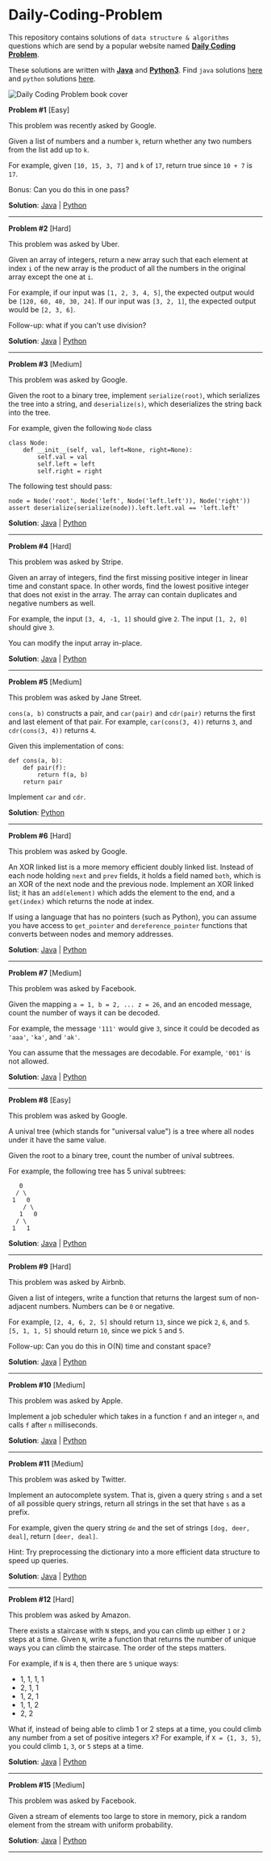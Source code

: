 # Daily-Coding-Problem

This repository contains solutions of `data structure & algorithms` questions
which are send by a popular website named **[Daily Coding Problem](https://www.dailycodingproblem.com/)**.



These solutions are written with **[Java](https://www.java.com/en/)** and **[Python3](https://www.python.org/)**. Find `java` solutions [here](https://github.com/iapurba/Daily-Coding-Problem/tree/main/java) and `python` solutions [here](https://github.com/iapurba/Daily-Coding-Problem/tree/main/python).


![Daily Coding Problem book cover](https://scontent.fccu3-1.fna.fbcdn.net/v/t1.6435-9/53151002_411806812924876_6932070592904429568_n.png?_nc_cat=102&ccb=1-3&_nc_sid=6e5ad9&_nc_ohc=ehmrl1BvwLAAX-P15Es&_nc_ht=scontent.fccu3-1.fna&oh=aba7420fb98a0475415dced8ffc30a81&oe=60F1638D)


**Problem #1** [Easy]

This problem was recently asked by Google.

Given a list of numbers and a number `k`, return whether any two numbers from the list add up to `k`.

For example, given `[10, 15, 3, 7]` and `k` of `17`, return true since `10 + 7` is `17`.

Bonus: Can you do this in one pass?

**Solution**: [Java](https://github.com/iapurba/Daily-Coding-Problem/blob/main/java/DCP001TwoSum.java) | [Python](https://github.com/iapurba/Daily-Coding-Problem/blob/main/python/dcp001_two_sum.py)

* * *

**Problem #2** [Hard]

This problem was asked by Uber.

Given an array of integers, return a new array such that each element at index `i` of the new array is the product of all the numbers in the original array except the one at `i`.

For example, if our input was `[1, 2, 3, 4, 5]`, the expected output would be `[120, 60, 40, 30, 24]`. If our input was `[3, 2, 1]`, the expected output would be `[2, 3, 6]`.

Follow-up: what if you can't use division?

**Solution**: [Java](https://github.com/iapurba/Daily-Coding-Problem/blob/main/java/DCP002ProductArray.java) | [Python](https://github.com/iapurba/Daily-Coding-Problem/blob/main/python/dcp002_product_array.py)

* * *

**Problem #3** [Medium]

This problem was asked by Google.

Given the root to a binary tree, implement `serialize(root)`, which serializes the tree into a string, and `deserialize(s)`, which deserializes the string back into the tree.

For example, given the following `Node` class

```
class Node:
    def __init__(self, val, left=None, right=None):
        self.val = val
        self.left = left
        self.right = right
```    
  
The following test should pass:

```
node = Node('root', Node('left', Node('left.left')), Node('right'))
assert deserialize(serialize(node)).left.left.val == 'left.left'
```

**Solution**: [Java](https://github.com/iapurba/Daily-Coding-Problem/blob/main/java/DCP003SerializeBinaryTree.java) | [Python](https://github.com/iapurba/Daily-Coding-Problem/blob/main/python/dcp003_serialize_binary_tree.py)

* * *

**Problem #4** [Hard]

This problem was asked by Stripe.

Given an array of integers, find the first missing positive integer in linear time and constant space. In other words, find the lowest positive integer that does not exist in the array. The array can contain duplicates and negative numbers as well.

For example, the input `[3, 4, -1, 1]` should give `2`. The input `[1, 2, 0]` should give `3`.

You can modify the input array in-place.

**Solution**: [Java](https://github.com/iapurba/Daily-Coding-Problem/blob/main/java/DCP004MissingPositiveInt.java) | [Python](https://github.com/iapurba/Daily-Coding-Problem/blob/main/python/dcp004_smallest_positive_int.py)

* * *

**Problem #5** [Medium]

This problem was asked by Jane Street.

`cons(a, b)` constructs a pair, and `car(pair)` and `cdr(pair)` returns the first and last element of that pair. For example, `car(cons(3, 4))` returns `3`, and `cdr(cons(3, 4))` returns `4`.

Given this implementation of cons:

```
def cons(a, b):
    def pair(f):
        return f(a, b)
    return pair
```

Implement `car` and `cdr`.

**Solution**: [Python](https://github.com/iapurba/Daily-Coding-Problem/blob/main/python/dcp005_construct_pair.py)

* * *

**Problem #6** [Hard]

This problem was asked by Google.

An XOR linked list is a more memory efficient doubly linked list. Instead of each node holding `next` and `prev` fields, it holds a field named `both`, which is an XOR of the next node and the previous node. Implement an XOR linked list; it has an `add(element)` which adds the element to the end, and a `get(index)` which returns the node at index.

If using a language that has no pointers (such as Python), you can assume you have access to `get_pointer` and `dereference_pointer` functions that converts between nodes and memory addresses.

**Solution**: [Java](https://github.com/iapurba/Daily-Coding-Problem/blob/main/java/DCP006XORLinkedList.java) | [Python](https://github.com/iapurba/Daily-Coding-Problem/blob/main/python/dcp006_xor_linked_list.py)

* * *

**Problem #7** [Medium]

This problem was asked by Facebook.

Given the mapping `a = 1, b = 2, ... z = 26`, and an encoded message, count the number of ways it can be decoded.

For example, the message `'111'` would give `3`, since it could be decoded as `'aaa'`, `'ka'`, and `'ak'`.

You can assume that the messages are decodable. For example, `'001'` is not allowed.

**Solution**: [Java](https://github.com/iapurba/Daily-Coding-Problem/blob/main/java/DCP007DecodeWays.java) | [Python](https://github.com/iapurba/Daily-Coding-Problem/blob/main/python/dcp007_decode_ways.py)

* * *

**Problem #8** [Easy]

This problem was asked by Google.

A unival tree (which stands for "universal value") is a tree where all nodes under it have the same value.

Given the root to a binary tree, count the number of unival subtrees.

For example, the following tree has 5 unival subtrees:

```
   0
  / \
 1   0
    / \
   1   0
  / \
 1   1
 ```

**Solution**: [Java](https://github.com/iapurba/Daily-Coding-Problem/blob/main/java/DCP008CountUnivalSubtree.java) | [Python](https://github.com/iapurba/Daily-Coding-Problem/blob/main/python/dcp008_count_unival_subtree.py)

* * *

**Problem #9** [Hard]

This problem was asked by Airbnb.

Given a list of integers, write a function that returns the largest sum of non-adjacent numbers. Numbers can be `0` or negative.

For example, `[2, 4, 6, 2, 5]` should return `13`, since we pick `2`, `6`, and `5`. `[5, 1, 1, 5]` should return `10`, since we pick `5` and `5`.

Follow-up: Can you do this in O(N) time and constant space?



**Solution**: [Java](https://github.com/iapurba/Daily-Coding-Problem/blob/main/java/DCP009LargestSumNonAdjacent.java) | [Python](https://github.com/iapurba/Daily-Coding-Problem/blob/main/python/dcp009_largest_sum_of_non_adj_elements.py)

* * *

**Problem #10** [Medium]

This problem was asked by Apple.

Implement a job scheduler which takes in a function `f` and an integer `n`, and calls `f` after `n` milliseconds.



**Solution**: [Java](https://github.com/iapurba/Daily-Coding-Problem/blob/main/java/DCP010JobScheduler.java) | [Python](https://github.com/iapurba/Daily-Coding-Problem/blob/main/python/dcp010_job_scheduler.py)

* * *

**Problem #11** [Medium]

This problem was asked by Twitter.

Implement an autocomplete system. That is, given a query string `s` and a set of all possible query strings, return all strings in the set that have `s` as a prefix.

For example, given the query string `de` and the set of strings `[dog, deer, deal]`, return `[deer, deal]`.

Hint: Try preprocessing the dictionary into a more efficient data structure to speed up queries.


**Solution**: [Java](https://github.com/iapurba/Daily-Coding-Problem/blob/main/java/DCP011AutocompleteSystem.java) | [Python](https://github.com/iapurba/Daily-Coding-Problem/blob/main/python/dcp011_autocomplete_system.py)

* * *

**Problem #12** [Hard]

This problem was asked by Amazon.

There exists a staircase with `N` steps, and you can climb up either `1` or `2` steps at a time. Given `N`, write a function that returns the number of unique ways you can climb the staircase. The order of the steps matters.

For example, if `N` is `4`, then there are `5` unique ways:

- 1, 1, 1, 1
- 2, 1, 1
- 1, 2, 1
- 1, 1, 2
- 2, 2

What if, instead of being able to climb 1 or 2 steps at a time, you could climb any number from a set of positive integers `X`? For example, if `X = {1, 3, 5}`, you could climb `1`, `3`, or `5` steps at a time.


**Solution**: [Java](https://github.com/iapurba/Daily-Coding-Problem/blob/main/java/DCP012StaircaseClimb.java) | [Python](https://github.com/iapurba/Daily-Coding-Problem/blob/main/python/dcp012_staircase_climb.py)

* * *

**Problem #15** [Medium]

This problem was asked by Facebook.

Given a stream of elements too large to store in memory, pick a random element from the stream with uniform probability.


**Solution**: [Java](https://github.com/iapurba/Daily-Coding-Problem/blob/main/java/DCP015PickingRandomElement.java) | [Python](https://github.com/iapurba/Daily-Coding-Problem/blob/main/python/dcp015_picking_random_element.py)

* * *

